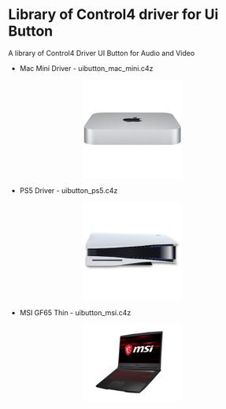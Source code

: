 # Library of Control4 driver for Ui Button

A library of Control4 Driver UI Button for Audio and Video

 - Mac Mini Driver - uibutton_mac_mini.c4z
<p align="center">
  <img src="./Icons Github/experience_1024_macx.png" alt="Mac Mini Icons" width="200"/>
</p>

 - PS5 Driver - uibutton_ps5.c4z
<p align="center">
  <img src="./Icons Github/experience_1024_ps5.png" alt="PS5 Icons" width="200"/>
</p>

- MSI GF65 Thin - uibutton_msi.c4z
<p align="center">
  <img src="./Icons Github/experience_1024_msi.png" alt="MSI Icons" width="200"/>
</p>
